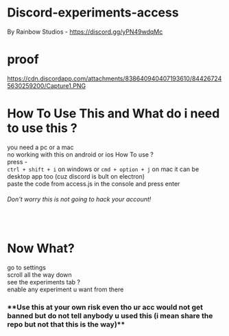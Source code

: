 # Discord-experiments-access
By Rainbow Studios - 
https://discord.gg/yPN49wdqMc

# proof
https://cdn.discordapp.com/attachments/838640940407193610/844267245630259200/Capture1.PNG
# How To Use This and What do i need to use this ?
you need a pc or a mac<br>
no working with this on android or ios
How To use ? <BR>
  press - <BR>
  `ctrl + shift + i` on windows or `cmd + option + j` on mac it can be desktop app too (cuz discord is bult on electron)<BR>
  paste the code from access.js in the console and press enter <BR>
  <h6>Don't worry this is not going to hack your account!</h6><Br>
<h1>Now What?</h1>
go to settings <BR>
scroll all the way down<BR>
see the experiments tab ?<BR>
enable any experiment u want from there
<h3>**Use this at your own risk even tho ur acc would not get banned but do not tell anybody u used this (i mean share the repo but not that this is the way)**</h3>






